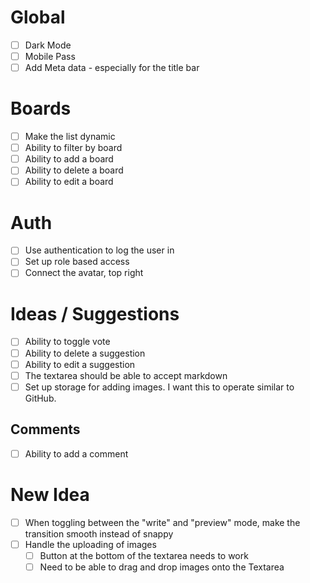 # Global
- [ ] Dark Mode
- [ ] Mobile Pass
- [ ] Add Meta data - especially for the title bar

# Boards
- [ ] Make the list dynamic
- [ ] Ability to filter by board
- [ ] Ability to add a board
- [ ] Ability to delete a board
- [ ] Ability to edit a board

# Auth
- [ ] Use authentication to log the user in
- [ ] Set up role based access
- [ ] Connect the avatar, top right

# Ideas / Suggestions
- [ ] Ability to toggle vote
- [ ] Ability to delete a suggestion
- [ ] Ability to edit a suggestion
- [ ] The textarea should be able to accept markdown
- [ ] Set up storage for adding images. I want this to operate similar to GitHub.

## Comments
- [ ] Ability to add a comment

# New Idea
- [ ] When toggling between the "write" and "preview" mode, make the transition smooth instead of snappy
- [ ] Handle the uploading of images
  - [ ] Button at the bottom of the textarea needs to work
  - [ ] Need to be able to drag and drop images onto the Textarea